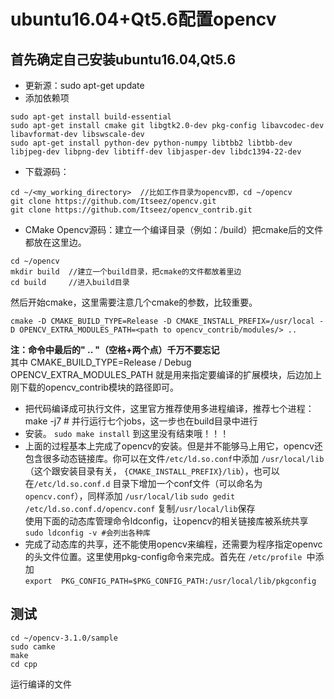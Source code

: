 # ubuntu16.04+Qt5.6配置opencv

## 首先确定自己安装ubuntu16.04,Qt5.6
* 更新源：sudo apt-get update
* 添加依赖项
```
sudo apt-get install build-essential
sudo apt-get install cmake git libgtk2.0-dev pkg-config libavcodec-dev libavformat-dev libswscale-dev
sudo apt-get install python-dev python-numpy libtbb2 libtbb-dev libjpeg-dev libpng-dev libtiff-dev libjasper-dev libdc1394-22-dev
```
* 下载源码：
```
cd ~/<my_working_directory>  //比如工作目录为opencv即，cd ~/opencv
git clone https://github.com/Itseez/opencv.git
git clone https://github.com/Itseez/opencv_contrib.git
```
* CMake Opencv源码：建立一个编译目录（例如：/build）把cmake后的文件都放在这里边。
```
cd ~/opencv
mkdir build  //建立一个build目录，把cmake的文件都放着里边
cd build　　　//进入build目录
```
然后开始cmake，这里需要注意几个cmake的参数，比较重要。
```
cmake -D CMAKE_BUILD_TYPE=Release -D CMAKE_INSTALL_PREFIX=/usr/local -D OPENCV_EXTRA_MODULES_PATH=<path to opencv_contrib/modules/> ..
```
**注：命令中最后的"  .. "（空格+两个点）千万不要忘记**  
其中 CMAKE_BUILD_TYPE=Release / Debug  
OPENCV_EXTRA_MODULES_PATH 就是用来指定要编译的扩展模块，后边加上刚下载的opencv_contrib模块的路径即可。
* 把代码编译成可执行文件，这里官方推荐使用多进程编译，推荐七个进程：
make -j7 # 并行运行七个jobs，这一步也在build目录中进行
* 安装。
`sudo make install`
到这里没有结束哦！！！  
* 上面的过程基本上完成了opencv的安装。但是并不能够马上用它，opencv还包含很多动态链接库。你可以在文件`/etc/ld.so.conf`中添加 `/usr/local/lib`（这个跟安装目录有关， `{CMAKE_INSTALL_PREFIX}/lib`），也可以在`/etc/ld.so.conf.d` 目录下增加一个conf文件（可以命名为 `opencv.conf`），同样添加 `/usr/local/lib`
`sudo gedit /etc/ld.so.conf.d/opencv.conf` 复制`/usr/local/lib`保存  
使用下面的动态库管理命令ldconfig，让opencv的相关链接库被系统共享
`sudo ldconfig -v #会列出各种库`
* 完成了动态库的共享，还不能使用opencv来编程，还需要为程序指定openvc的头文件位置。这里使用pkg-config命令来完成。首先在 `/etc/profile `中添加  
`export  PKG_CONFIG_PATH=$PKG_CONFIG_PATH:/usr/local/lib/pkgconfig `
## 测试
```
cd ~/opencv-3.1.0/sample
sudo camke
make
cd cpp
```
运行编译的文件
